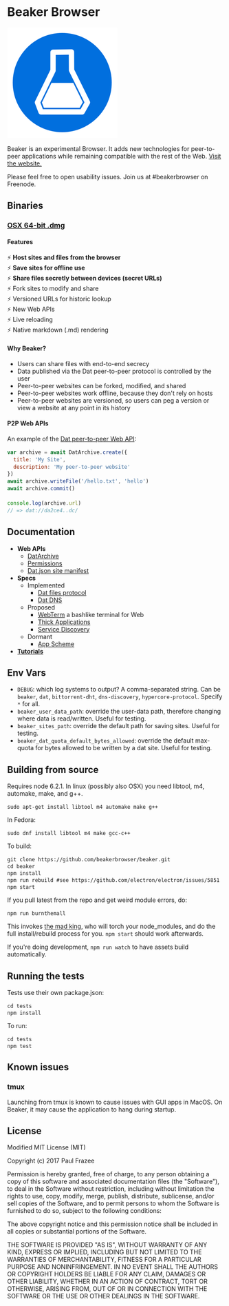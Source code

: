 Beaker Browser
======

![logo.png](build/icons/256x256.png)

Beaker is an experimental Browser.
It adds new technologies for peer-to-peer applications while remaining compatible with the rest of the Web.
[Visit the website.](https://beakerbrowser.com/)

Please feel free to open usability issues. Join us at #beakerbrowser on Freenode.

## Binaries

### [OSX 64-bit .dmg](https://download.beakerbrowser.net/download/latest/osx)

#### Features

:zap: **Host sites and files from the browser**<br>
:zap: **Save sites for offline use**<br>
:zap: **Share files secretly between devices (secret URLs)**<br>
:zap: Fork sites to modify and share<br>
:zap: Versioned URLs for historic lookup<br>
:zap: New Web APIs<br>
:zap: Live reloading<br>
:zap: Native markdown (.md) rendering

#### Why Beaker?

 - Users can share files with end-to-end secrecy
 - Data published via the Dat peer-to-peer protocol is controlled by the user
 - Peer-to-peer websites can be forked, modified, and shared
 - Peer-to-peer websites work offline, because they don't rely on hosts
 - Peer-to-peer websites are versioned, so users can peg a version or view a website at any point in its history

#### P2P Web APIs

An example of the [Dat peer-to-peer Web API](https://beakerbrowser.com/docs/apis/dat.html):

```js
var archive = await DatArchive.create({
  title: 'My Site',
  description: 'My peer-to-peer website'
})
await archive.writeFile('/hello.txt', 'hello')
await archive.commit()

console.log(archive.url)
// => dat://da2ce4..dc/
```

## Documentation

- **Web APIs**
  - [DatArchive](https://beakerbrowser.com/docs/apis/dat.html)
  - [Permissions](https://beakerbrowser.com/docs/apis/permissions.html)
  - [Dat.json site manifest](https://beakerbrowser.com/docs/apis/manifest.html)
- **Specs**
  - Implemented
    - [Dat files protocol](https://beakerbrowser.com/docs/inside-beaker/dat-files-protocol.html)
    - [Dat DNS](https://github.com/beakerbrowser/beaker/wiki/Authenticated-Dat-URLs-and-HTTPS-to-Dat-Discovery)
  - Proposed
    - [WebTerm](https://github.com/beakerbrowser/beaker/wiki/WebTerm) a bashlike terminal for Web
    - [Thick Applications](https://github.com/beakerbrowser/beaker/wiki/Thick-Applications:-Unifying-WebExtensions-with-the-Web-platform-and-moving-beyond-injections)
    - [Service Discovery](https://github.com/beakerbrowser/beaker/wiki/PSA-Web-Service-Discovery-Protocol)
  - Dormant
    - [App Scheme](https://github.com/beakerbrowser/beaker/wiki/App-Scheme)
- [**Tutorials**](https://beakerbrowser.com/docs/tutorials/)

## Env Vars

- `DEBUG`: which log systems to output? A comma-separated string. Can be `beaker`, `dat`, `bittorrent-dht`, `dns-discovery`, `hypercore-protocol`. Specify `*` for all.
- `beaker_user_data_path`: override the user-data path, therefore changing where data is read/written. Useful for testing.
- `beaker_sites_path`: override the default path for saving sites. Useful for testing.
- `beaker_dat_quota_default_bytes_allowed`: override the default max-quota for bytes allowed to be written by a dat site. Useful for testing.

## Building from source

Requires node 6.2.1.
In linux (possibly also OSX) you need libtool, m4, automake, make, and g++.

```
sudo apt-get install libtool m4 automake make g++
```

In Fedora:

```
sudo dnf install libtool m4 make gcc-c++
```

To build:

```
git clone https://github.com/beakerbrowser/beaker.git
cd beaker
npm install
npm run rebuild #see https://github.com/electron/electron/issues/5851
npm start
```

If you pull latest from the repo and get weird module errors, do:

```
npm run burnthemall
```

This invokes [the mad king](http://nerdist.com/wp-content/uploads/2016/05/the-mad-king-game-of-thrones.jpg), who will torch your node_modules, and do the full install/rebuild process for you.
`npm start` should work afterwards.

If you're doing development, `npm run watch` to have assets build automatically.

## Running the tests

Tests use their own package.json:

```
cd tests
npm install
```

To run:

```
cd tests
npm test
```

## Known issues

### tmux

Launching from tmux is known to cause issues with GUI apps in MacOS. On Beaker, it may cause the application to hang during startup.

## License

Modified MIT License (MIT)

Copyright (c) 2017 Paul Frazee

Permission is hereby granted, free of charge, to any person obtaining a copy of this software and associated documentation files (the "Software"), to deal in the Software without restriction, including without limitation the rights to use, copy, modify, merge, publish, distribute, sublicense, and/or sell copies of the Software, and to permit persons to whom the Software is furnished to do so, subject to the following conditions:

The above copyright notice and this permission notice shall be included in all copies or substantial portions of the Software.

THE SOFTWARE IS PROVIDED "AS IS", WITHOUT WARRANTY OF ANY KIND, EXPRESS OR IMPLIED, INCLUDING BUT NOT LIMITED TO THE WARRANTIES OF MERCHANTABILITY, FITNESS FOR A PARTICULAR PURPOSE AND NONINFRINGEMENT. IN NO EVENT SHALL THE AUTHORS OR COPYRIGHT HOLDERS BE LIABLE FOR ANY CLAIM, DAMAGES OR OTHER LIABILITY, WHETHER IN AN ACTION OF CONTRACT, TORT OR OTHERWISE, ARISING FROM, OUT OF OR IN CONNECTION WITH THE SOFTWARE OR THE USE OR OTHER DEALINGS IN THE SOFTWARE.
